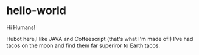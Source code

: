 # hello-world

Hi Humans!

Hubot here,I like JAVA and Coffeescript (that's what I'm made of!)
I've had tacos on the moon and find them far superiror to Earth tacos.
